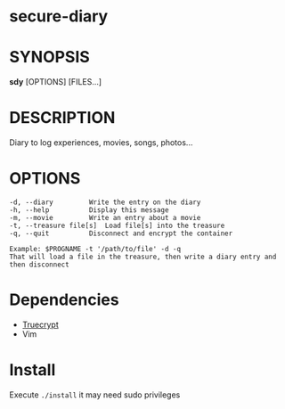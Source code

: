 secure-diary
============

# SYNOPSIS
**sdy** [OPTIONS] [FILES...]

# DESCRIPTION
Diary to log experiences, movies, songs, photos...

# OPTIONS
    -d, --diary			Write the entry on the diary
    -h, --help			Display this message
    -m, --movie			Write an entry about a movie
    -t, --treasure file[s]	Load file[s] into the treasure
    -q, --quit			Disconnect and encrypt the container

    Example: $PROGNAME -t '/path/to/file' -d -q 
    That will load a file in the treasure, then write a diary entry and then disconnect

# Dependencies
- [Truecrypt](http://www.truecrypt.org/downloads)
- Vim

# Install
Execute `./install` it may need sudo privileges
